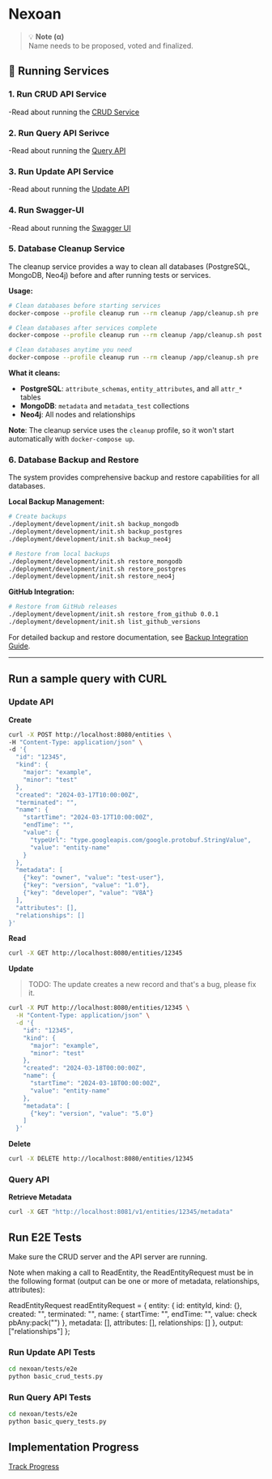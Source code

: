 # Nexoan

> 💡 **Note (α)**  
> Name needs to be proposed, voted and finalized. 

## 🚀 Running Services

### 1. Run CRUD API Service
-Read about running the [CRUD Service](nexoan/crud-api/README.md)

### 2. Run Query API Serivce
-Read about running the [Query API](nexoan/query-api/README.md)

### 3. Run Update API Service
-Read about running the [Update API](nexoan/update-api/README.md)

### 4. Run Swagger-UI  
-Read about running the [Swagger UI](nexoan/swagger-ui/README.md)

### 5. Database Cleanup Service
The cleanup service provides a way to clean all databases (PostgreSQL, MongoDB, Neo4j) before and after running tests or services.

**Usage:**
```bash
# Clean databases before starting services
docker-compose --profile cleanup run --rm cleanup /app/cleanup.sh pre

# Clean databases after services complete
docker-compose --profile cleanup run --rm cleanup /app/cleanup.sh post

# Clean databases anytime you need
docker-compose --profile cleanup run --rm cleanup /app/cleanup.sh pre
```

**What it cleans:**
- **PostgreSQL**: `attribute_schemas`, `entity_attributes`, and all `attr_*` tables
- **MongoDB**: `metadata` and `metadata_test` collections  
- **Neo4j**: All nodes and relationships

**Note**: The cleanup service uses the `cleanup` profile, so it won't start automatically with `docker-compose up`.

### 6. Database Backup and Restore
The system provides comprehensive backup and restore capabilities for all databases.

**Local Backup Management:**
```bash
# Create backups
./deployment/development/init.sh backup_mongodb
./deployment/development/init.sh backup_postgres
./deployment/development/init.sh backup_neo4j

# Restore from local backups
./deployment/development/init.sh restore_mongodb
./deployment/development/init.sh restore_postgres
./deployment/development/init.sh restore_neo4j
```

**GitHub Integration:**
```bash
# Restore from GitHub releases
./deployment/development/init.sh restore_from_github 0.0.1
./deployment/development/init.sh list_github_versions
```

For detailed backup and restore documentation, see [Backup Integration Guide](docs/deployment/BACKUP_INTEGRATION.md).

---

## Run a sample query with CURL

### Update API

**Create**

```bash
curl -X POST http://localhost:8080/entities \
-H "Content-Type: application/json" \
-d '{
  "id": "12345",
  "kind": {
    "major": "example",
    "minor": "test"
  },
  "created": "2024-03-17T10:00:00Z",
  "terminated": "",
  "name": {
    "startTime": "2024-03-17T10:00:00Z",
    "endTime": "",
    "value": {
      "typeUrl": "type.googleapis.com/google.protobuf.StringValue",
      "value": "entity-name"
    }
  },
  "metadata": [
    {"key": "owner", "value": "test-user"},
    {"key": "version", "value": "1.0"},
    {"key": "developer", "value": "V8A"}
  ],
  "attributes": [],
  "relationships": []
}'
```

**Read**

```bash
curl -X GET http://localhost:8080/entities/12345
```

**Update**

> TODO: The update creates a new record and that's a bug, please fix it. 

```bash
curl -X PUT http://localhost:8080/entities/12345 \
  -H "Content-Type: application/json" \
  -d '{
    "id": "12345",
    "kind": {
      "major": "example",
      "minor": "test"
    },
    "created": "2024-03-18T00:00:00Z",
    "name": {
      "startTime": "2024-03-18T00:00:00Z",
      "value": "entity-name"
    },
    "metadata": [
      {"key": "version", "value": "5.0"}
    ]
  }'
```

**Delete**

```bash
curl -X DELETE http://localhost:8080/entities/12345
```

### Query API 

**Retrieve Metadata**

```bash
curl -X GET "http://localhost:8081/v1/entities/12345/metadata"
```

## Run E2E Tests

Make sure the CRUD server and the API server are running. 

Note when making a call to ReadEntity, the ReadEntityRequest must be in the following format (output can be one or more of metadata, relationships, attributes):

ReadEntityRequest readEntityRequest = {
    entity: {
        id: entityId,
        kind: {},
        created: "",
        terminated: "",
        name: {
            startTime: "",
            endTime: "",
            value: check pbAny:pack("")
        },
        metadata: [],
        attributes: [],
        relationships: []
    },
    output: ["relationships"]
};

### Run Update API Tests

```bash
cd nexoan/tests/e2e
python basic_crud_tests.py
```

### Run Query API Tests

```bash
cd nexoan/tests/e2e
python basic_query_tests.py
```

## Implementation Progress

[Track Progress](https://github.com/LDFLK/nexoan/issues/29)

